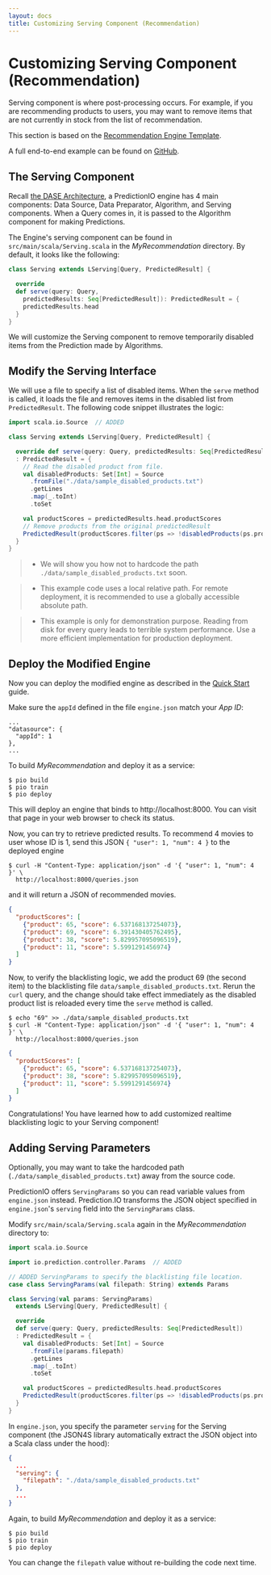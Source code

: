 ```yaml
---
layout: docs
title: Customizing Serving Component (Recommendation)
---
```


# Customizing Serving Component (Recommendation)

Serving component is where post-processing occurs. For example, if you are
recommending products to users, you may want to remove items that are not
currently in stock from the list of recommendation.

This section is based on the [Recommendation Engine Template](quickstart.html).

A full end-to-end example can be found on
[GitHub](https://github.com/PredictionIO/PredictionIO/tree/master/examples/scala-parallel-recommendation-custom-serving).

<!--
This section demonstrates how to add a custom filtering logic to exclude a list
of blacklisted movies from the [Movie Recommendation Engine](/quickstart.html)
based on the Recommendation Engine Template. It is highly recommended to go
through the Quckstart guide first.

Complete code example can be found in
`examples/scala-parallel-recommendation-howto`.

If you simply want to use this customized code, you can skip to the last section.
-->

## The Serving Component

Recall [the DASE Architecture](../start/engines.html), a PredictionIO engine has
4 main components: Data Source, Data Preparator, Algorithm, and Serving
components. When a Query comes in, it is passed to the Algorithm component for
making Predictions.

The Engine's serving component can be found in `src/main/scala/Serving.scala` in
the *MyRecommendation* directory. By default, it looks like the following:

```scala
class Serving extends LServing[Query, PredictedResult] {

  override
  def serve(query: Query,
    predictedResults: Seq[PredictedResult]): PredictedResult = {
    predictedResults.head
  }
}
```

We will customize the Serving component to remove temporarily disabled items
from the Prediction made by Algorithms.

## Modify the Serving Interface

We will use a file to specify a list of disabled items. When the `serve` method
is called, it loads the file and removes items in the disabled list from
`PredictedResult`. The following code snippet illustrates the logic:

```scala
import scala.io.Source  // ADDED

class Serving extends LServing[Query, PredictedResult] {

  override def serve(query: Query, predictedResults: Seq[PredictedResult])
  : PredictedResult = {
    // Read the disabled product from file.
    val disabledProducts: Set[Int] = Source
      .fromFile("./data/sample_disabled_products.txt")
      .getLines
      .map(_.toInt)
      .toSet

    val productScores = predictedResults.head.productScores
    // Remove products from the original predictedResult
    PredictedResult(productScores.filter(ps => !disabledProducts(ps.product)))
  }
}
```
> - We will show you how not to hardcode the path
> `./data/sample_disabled_products.txt` soon.

> - This example code uses a local relative path. For remote deployment, it is
> recommended to use a globally accessible absolute path.

> - This example is only for demonstration purpose. Reading from disk for every
> query leads to terrible system performance. Use a more efficient
> implementation for production deployment.

## Deploy the Modified Engine

Now you can deploy the modified engine as described in the [Quick
Start](quickstart.html) guide.

Make sure the `appId` defined in the file `engine.json` match your *App ID*:

```
...
"datasource": {
  "appId": 1
},
...
```

To build *MyRecommendation* and deploy it as a service:

```
$ pio build
$ pio train
$ pio deploy
```

This will deploy an engine that binds to http://localhost:8000. You can visit
that page in your web browser to check its status.

Now, you can try to retrieve predicted results. To recommend 4 movies to user
whose ID is 1, send this JSON `{ "user": 1, "num": 4 }` to the deployed
engine

```
$ curl -H "Content-Type: application/json" -d '{ "user": 1, "num": 4 }' \
  http://localhost:8000/queries.json
```

and it will return a JSON of recommended movies.

```json
{
  "productScores": [
    {"product": 65, "score": 6.537168137254073},
    {"product": 69, "score": 6.391430405762495},
    {"product": 38, "score": 5.829957095096519},
    {"product": 11, "score": 5.5991291456974}
  ]
}
```

Now, to verify the blacklisting logic, we add the product 69 (the second item)
to the blacklisting file `data/sample_disabled_products.txt`. Rerun the `curl`
query, and the change should take effect immediately as the disabled product
list is reloaded every time the `serve` method is called.

```
$ echo "69" >> ./data/sample_disabled_products.txt
$ curl -H "Content-Type: application/json" -d '{ "user": 1, "num": 4 }' \
  http://localhost:8000/queries.json
```

```json
{
  "productScores": [
    {"product": 65, "score": 6.537168137254073},
    {"product": 38, "score": 5.829957095096519},
    {"product": 11, "score": 5.5991291456974}
  ]
}
```

Congratulations! You have learned how to add customized realtime blacklisting
logic to your Serving component!

## Adding Serving Parameters

Optionally, you may want to take the hardcoded path
(`./data/sample_disabled_products.txt`) away from the source code.

PredictionIO offers `ServingParams` so you can read variable values from
`engine.json` instead. Prediction.IO transforms the JSON object specified in
`engine.json`'s `serving` field into the `ServingParams` class.

Modify `src/main/scala/Serving.scala` again in the *MyRecommendation*
directory to:

```scala
import scala.io.Source

import io.prediction.controller.Params  // ADDED

// ADDED ServingParams to specify the blacklisting file location.
case class ServingParams(val filepath: String) extends Params

class Serving(val params: ServingParams)
  extends LServing[Query, PredictedResult] {

  override
  def serve(query: Query, predictedResults: Seq[PredictedResult])
  : PredictedResult = {
    val disabledProducts: Set[Int] = Source
      .fromFile(params.filepath)
      .getLines
      .map(_.toInt)
      .toSet

    val productScores = predictedResults.head.productScores
    PredictedResult(productScores.filter(ps => !disabledProducts(ps.product)))
  }
}
```

In `engine.json`, you specify the parameter `serving` for the Serving component
(the JSON4S library automatically extract the JSON object into a Scala class
under the hood):

```json
{
  ...
  "serving": {
    "filepath": "./data/sample_disabled_products.txt"
  },
  ...
}
```

Again, to build *MyRecommendation* and deploy it as a service:

```
$ pio build
$ pio train
$ pio deploy
```

You can change the `filepath` value without re-building the code next time.
